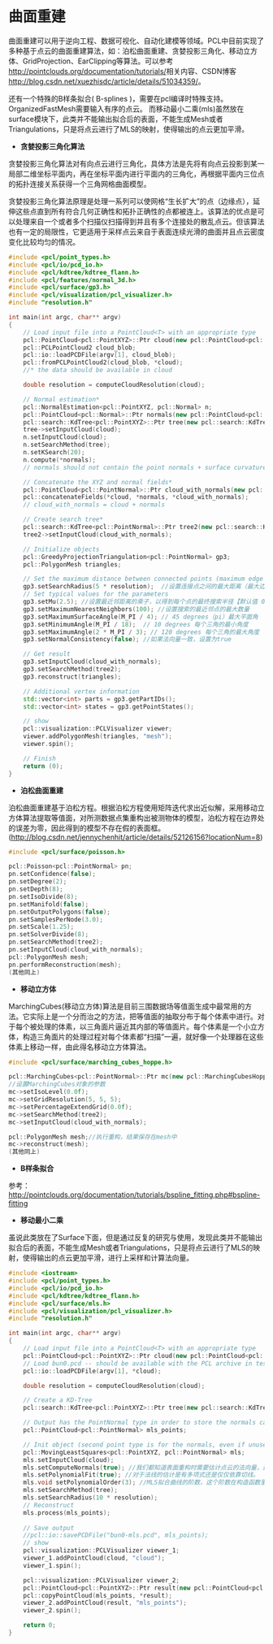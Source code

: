 
# 曲面重建 

曲面重建可以用于逆向工程、数据可视化、自动化建模等领域。PCL中目前实现了多种基于点云的曲面重建算法，如：泊松曲面重建、贪婪投影三角化、移动立方体、GridProjection、EarClipping等算法。可以参考<http://pointclouds.org/documentation/tutorials/>相关内容、CSDN博客<http://blog.csdn.net/xuezhisdc/article/details/51034359/>。

还有一个特殊的B样条拟合( B-splines )，需要在pcl编译时特殊支持。OrganizedFastMesh需要输入有序的点云。
而移动最小二乘(mls)虽然放在surface模块下，此类并不能输出拟合后的表面，不能生成Mesh或者Triangulations，只是将点云进行了MLS的映射，使得输出的点云更加平滑。

* **贪婪投影三角化算法**

贪婪投影三角化算法对有向点云进行三角化，具体方法是先将有向点云投影到某一局部二维坐标平面内，再在坐标平面内进行平面内的三角化，再根据平面内三位点的拓扑连接关系获得一个三角网格曲面模型。

贪婪投影三角化算法原理是处理一系列可以使网格“生长扩大”的点（边缘点），延伸这些点直到所有符合几何正确性和拓扑正确性的点都被连上。该算法的优点是可以处理来自一个或者多个扫描仪扫描得到并且有多个连接处的散乱点云。但该算法也有一定的局限性，它更适用于采样点云来自于表面连续光滑的曲面并且点云密度变化比较均匀的情况。


```cpp
#include <pcl/point_types.h>
#include <pcl/io/pcd_io.h>
#include <pcl/kdtree/kdtree_flann.h>
#include <pcl/features/normal_3d.h>
#include <pcl/surface/gp3.h>
#include <pcl/visualization/pcl_visualizer.h>
#include "resolution.h"

int main(int argc, char** argv)
{
	// Load input file into a PointCloud<T> with an appropriate type
	pcl::PointCloud<pcl::PointXYZ>::Ptr cloud(new pcl::PointCloud<pcl::PointXYZ>);
	pcl::PCLPointCloud2 cloud_blob;
	pcl::io::loadPCDFile(argv[1], cloud_blob);
	pcl::fromPCLPointCloud2(cloud_blob, *cloud);
	//* the data should be available in cloud

	double resolution = computeCloudResolution(cloud);

	// Normal estimation*
	pcl::NormalEstimation<pcl::PointXYZ, pcl::Normal> n;
	pcl::PointCloud<pcl::Normal>::Ptr normals(new pcl::PointCloud<pcl::Normal>);
	pcl::search::KdTree<pcl::PointXYZ>::Ptr tree(new pcl::search::KdTree<pcl::PointXYZ>);
	tree->setInputCloud(cloud);
	n.setInputCloud(cloud);
	n.setSearchMethod(tree);
	n.setKSearch(20);
	n.compute(*normals);
	// normals should not contain the point normals + surface curvatures

	// Concatenate the XYZ and normal fields*
	pcl::PointCloud<pcl::PointNormal>::Ptr cloud_with_normals(new pcl::PointCloud<pcl::PointNormal>);
	pcl::concatenateFields(*cloud, *normals, *cloud_with_normals);
	// cloud_with_normals = cloud + normals

	// Create search tree*
	pcl::search::KdTree<pcl::PointNormal>::Ptr tree2(new pcl::search::KdTree<pcl::PointNormal>);
	tree2->setInputCloud(cloud_with_normals);

	// Initialize objects
	pcl::GreedyProjectionTriangulation<pcl::PointNormal> gp3;
	pcl::PolygonMesh triangles;

	// Set the maximum distance between connected points (maximum edge length)
	gp3.setSearchRadius(5 * resolution);  //设置连接点之间的最大距离（最大边长）用于确定k近邻的球半径【默认值 0】
	// Set typical values for the parameters
	gp3.setMu(2.5); //设置最近邻距离的乘子，以得到每个点的最终搜索半径【默认值 0】
	gp3.setMaximumNearestNeighbors(100); //设置搜索的最近邻点的最大数量
	gp3.setMaximumSurfaceAngle(M_PI / 4); // 45 degrees（pi）最大平面角
	gp3.setMinimumAngle(M_PI / 18);  // 10 degrees 每个三角的最小角度
	gp3.setMaximumAngle(2 * M_PI / 3); // 120 degrees 每个三角的最大角度
	gp3.setNormalConsistency(false); //如果法向量一致，设置为true

	// Get result
	gp3.setInputCloud(cloud_with_normals);
	gp3.setSearchMethod(tree2);
	gp3.reconstruct(triangles);

	// Additional vertex information
	std::vector<int> parts = gp3.getPartIDs();
	std::vector<int> states = gp3.getPointStates();

	// show
	pcl::visualization::PCLVisualizer viewer;
	viewer.addPolygonMesh(triangles, "mesh");
	viewer.spin();

	// Finish
	return (0);
}
```

* **泊松曲面重建**

泊松曲面重建基于泊松方程。根据泊松方程使用矩阵迭代求出近似解，采用移动立方体算法提取等值面，对所测数据点集重构出被测物体的模型，泊松方程在边界处的误差为零，因此得到的模型不存在假的表面框。(http://blog.csdn.net/jennychenhit/article/details/52126156?locationNum=8)

```cpp
#include <pcl/surface/poisson.h>

pcl::Poisson<pcl::PointNormal> pn;
pn.setConfidence(false);
pn.setDegree(2);
pn.setDepth(8);
pn.setIsoDivide(8);
pn.setManifold(false);
pn.setOutputPolygons(false);
pn.setSamplesPerNode(3.0);
pn.setScale(1.25);
pn.setSolverDivide(8);
pn.setSearchMethod(tree2);
pn.setInputCloud(cloud_with_normals);
pcl::PolygonMesh mesh;
pn.performReconstruction(mesh);
(其他同上)
```

* **移动立方体**

MarchingCubes(移动立方体)算法是目前三围数据场等值面生成中最常用的方法。它实际上是一个分而治之的方法，把等值面的抽取分布于每个体素中进行。对于每个被处理的体素，以三角面片逼近其内部的等值面片。每个体素是一个小立方体，构造三角面片的处理过程对每个体素都“扫描”一遍，就好像一个处理器在这些体素上移动一样，由此得名移动立方体算法。

```cpp
#include <pcl/surface/marching_cubes_hoppe.h>

pcl::MarchingCubes<pcl::PointNormal>::Ptr mc(new pcl::MarchingCubesHoppe<pcl::PointNormal>);
//设置MarchingCubes对象的参数
mc->setIsoLevel(0.0f);
mc->setGridResolution(5, 5, 5);
mc->setPercentageExtendGrid(0.0f);
mc->setSearchMethod(tree2);
mc->setInputCloud(cloud_with_normals);

pcl::PolygonMesh mesh;//执行重构，结果保存在mesh中
mc->reconstruct(mesh);
(其他同上)
```

* **B样条拟合**

参考：http://pointclouds.org/documentation/tutorials/bspline_fitting.php#bspline-fitting

* **移动最小二乘**

虽说此类放在了Surface下面，但是通过反复的研究与使用，发现此类并不能输出拟合后的表面，不能生成Mesh或者Triangulations，只是将点云进行了MLS的映射，使得输出的点云更加平滑，进行上采样和计算法向量。

```cpp
#include <iostream>
#include <pcl/point_types.h>
#include <pcl/io/pcd_io.h>
#include <pcl/kdtree/kdtree_flann.h>
#include <pcl/surface/mls.h>
#include <pcl/visualization/pcl_visualizer.h>
#include "resolution.h"

int main(int argc, char** argv)
{
	// Load input file into a PointCloud<T> with an appropriate type
	pcl::PointCloud<pcl::PointXYZ>::Ptr cloud(new pcl::PointCloud<pcl::PointXYZ>());
	// Load bun0.pcd -- should be available with the PCL archive in test 
	pcl::io::loadPCDFile(argv[1], *cloud);

	double resolution = computeCloudResolution(cloud);

	// Create a KD-Tree
	pcl::search::KdTree<pcl::PointXYZ>::Ptr tree(new pcl::search::KdTree<pcl::PointXYZ>);

	// Output has the PointNormal type in order to store the normals calculated by MLS
	pcl::PointCloud<pcl::PointNormal> mls_points;

	// Init object (second point type is for the normals, even if unused)
	pcl::MovingLeastSquares<pcl::PointXYZ, pcl::PointNormal> mls;
	mls.setInputCloud(cloud);
	mls.setComputeNormals(true); //我们都知道表面重构时需要估计点云的法向量，这里MLS提供了一种方法来估计点云法向量。（如果是true的话注意输出数据格式）。
	mls.setPolynomialFit(true); //对于法线的估计是有多项式还是仅仅依靠切线。
	mls.void setPolynomialOrder(3); //MLS拟合曲线的阶数，这个阶数在构造函数里默认是2，但是参考文献给出最好选择3或者4
	mls.setSearchMethod(tree);
	mls.setSearchRadius(10 * resolution);
	// Reconstruct
	mls.process(mls_points);
	
	// Save output
	//pcl::io::savePCDFile("bun0-mls.pcd", mls_points);
	// show
	pcl::visualization::PCLVisualizer viewer_1;
	viewer_1.addPointCloud(cloud, "cloud");
	viewer_1.spin();

	pcl::visualization::PCLVisualizer viewer_2;
	pcl::PointCloud<pcl::PointXYZ>::Ptr result(new pcl::PointCloud<pcl::PointXYZ>);
	pcl::copyPointCloud(mls_points, *result);
	viewer_2.addPointCloud(result, "mls_points");
	viewer_2.spin();

	return 0;
}
```







